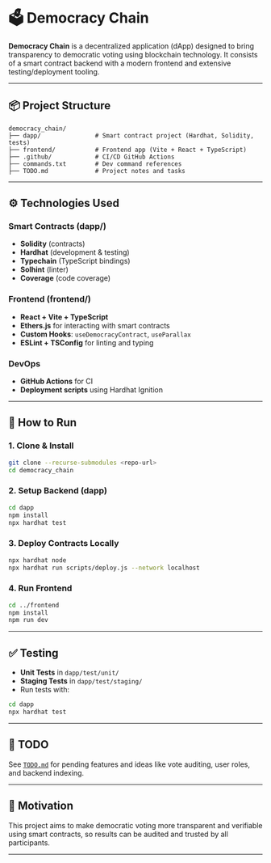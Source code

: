 # 🗳️ Democracy Chain

**Democracy Chain** is a decentralized application (dApp) designed to bring transparency to democratic voting using blockchain technology. It consists of a smart contract backend with a modern frontend and extensive testing/deployment tooling.

---

## 📦 Project Structure

```
democracy_chain/
├── dapp/               # Smart contract project (Hardhat, Solidity, tests)
├── frontend/           # Frontend app (Vite + React + TypeScript)
├── .github/            # CI/CD GitHub Actions
├── commands.txt        # Dev command references
├── TODO.md             # Project notes and tasks
```

---

## ⚙️ Technologies Used

### Smart Contracts (dapp/)

- **Solidity** (contracts)
- **Hardhat** (development & testing)
- **Typechain** (TypeScript bindings)
- **Solhint** (linter)
- **Coverage** (code coverage)

### Frontend (frontend/)

- **React + Vite + TypeScript**
- **Ethers.js** for interacting with smart contracts
- **Custom Hooks**: `useDemocracyContract`, `useParallax`
- **ESLint + TSConfig** for linting and typing

### DevOps

- **GitHub Actions** for CI
- **Deployment scripts** using Hardhat Ignition

---

## 🚀 How to Run

### 1. Clone & Install

```bash
git clone --recurse-submodules <repo-url>
cd democracy_chain
```

### 2. Setup Backend (dapp)

```bash
cd dapp
npm install
npx hardhat test
```

### 3. Deploy Contracts Locally

```bash
npx hardhat node
npx hardhat run scripts/deploy.js --network localhost
```

### 4. Run Frontend

```bash
cd ../frontend
npm install
npm run dev
```

---

## ✅ Testing

- **Unit Tests** in `dapp/test/unit/`
- **Staging Tests** in `dapp/test/staging/`
- Run tests with:

```bash
cd dapp
npx hardhat test
```

---

## 📄 TODO

See [`TODO.md`](TODO.md) for pending features and ideas like vote auditing, user roles, and backend indexing.

---

## 🧠 Motivation

This project aims to make democratic voting more transparent and verifiable using smart contracts, so results can be audited and trusted by all participants.

---
